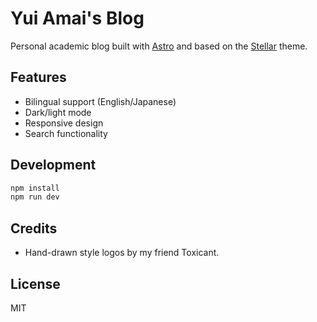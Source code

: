 # Yui Amai's Blog

Personal academic blog built with [Astro](https://astro.build/) and based on the [Stellar](https://github.com/ekmas/stellar) theme.

## Features

- Bilingual support (English/Japanese)
- Dark/light mode
- Responsive design
- Search functionality

## Development

```bash
npm install
npm run dev
```

## Credits

- Hand-drawn style logos by my friend Toxicant.

## License

MIT
